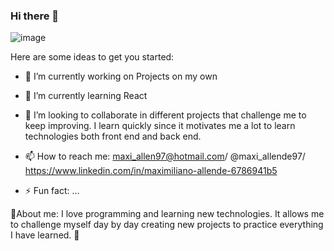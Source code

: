 ### Hi there 👋

![image](https://user-images.githubusercontent.com/82886698/127076833-334c83c8-5e9a-4516-b0a5-11b8d0eb83a7.png)


Here are some ideas to get you started:

- 🔭 I’m currently working on Projects on my own
- 🌱 I’m currently learning React

- 👯 I’m looking to collaborate in different projects that challenge me to keep improving.
I learn quickly since it motivates me a lot to learn technologies both front end and back end.

- 📫 How to reach me: maxi_allen97@hotmail.com/ @maxi_allende97/ https://www.linkedin.com/in/maximiliano-allende-6786941b5
- ⚡ Fun fact: ...

🙈About me: I love programming and learning new technologies.
It allows me to challenge myself day by day creating new projects to practice everything I have learned. 🙉

